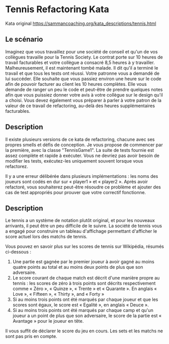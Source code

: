 # Tennis Refactoring Kata

Kata original https://sammancoaching.org/kata_descriptions/tennis.html

## Le scénario

Imaginez que vous travaillez pour une société de conseil et qu'un de vos collègues travaille pour la Tennis Society.
Le contrat porte sur 10 heures de travail facturables et votre collègue a consacré 8,5 heures à y travailler.
Malheureusement, il est maintenant tombé malade. Il dit qu'il a terminé le travail et que tous les tests ont réussi.
Votre patronne vous a demandé de lui succéder.
Elle souhaite que vous passiez environ une heure sur le code afin de pouvoir facturer au client les 10 heures complètes.
Elle vous demande de ranger un peu le code et peut-être de prendre quelques notes afin que vous puissiez donner votre
avis à votre collègue sur le design qu'il a choisi.
Vous devez également vous préparer à parler à votre patron de la valeur de ce travail de refactoring, au-delà des heures
supplémentaires facturables.

## Description

Il existe plusieurs versions de ce kata de refactoring, chacune avec ses propres smells et défis de conception.
Je vous propose de commencer par la première, avec la classe "TennisGame1".
La suite de tests fournie est assez complète et rapide à exécuter.
Vous ne devriez pas avoir besoin de modifier les tests, exécutez-les uniquement souvent lorsque vous refactorez.

Il y a une erreur délibérée dans plusieurs implémentations :
les noms des joueurs sont codés en dur sur « player1 » et « player2 ».
Après avoir refactoré, vous souhaiterez peut-être résoudre ce problème et ajouter des cas de test appropriés pour
prouver que votre correctif fonctionne.

## Description

Le tennis a un système de notation plutôt original, et pour les nouveaux arrivants, il peut être un peu difficile de le
suivre.
La société de tennis vous a engagé pour construire un tableau d'affichage permettant d'afficher le score actuel lors des
matchs de tennis.

Vous pouvez en savoir plus sur les scores de tennis sur Wikipédia, résumés ci-dessous :

1. Une partie est gagnée par le premier joueur à avoir gagné au moins quatre points au total et au moins deux points de
   plus que son adversaire.
2. Le score courant de chaque match est décrit d'une manière propre au tennis : les scores de zéro à trois points sont
   décrits respectivement comme « Zéro », « Quinze », « Trente » et « Quarante ».
   En anglais « Love », « Fifteen », « Thirty », and « Forty »
3. Si au moins trois points ont été marqués par chaque joueur et que les scores sont égaux, le score est « Egalité », en
   anglais « Deuce ».
4. Si au moins trois points ont été marqués par chaque camp et qu'un joueur a un point de plus que son adversaire, le
   score de la partie est « Avantage » pour le joueur en tête.

Il vous suffit de déclarer le score du jeu en cours. Les sets et les matchs ne sont pas pris en compte.
